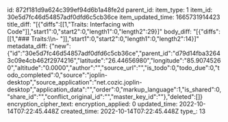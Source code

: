 id: 872f181d9a624c399ef94d6b1a48fe2d
parent_id: 
item_type: 1
item_id: 30e5d7fc46d54857adf0dfd6c5cb36ce
item_updated_time: 1665731914423
title_diff: "[{\"diffs\":[[1,\"Traits: Interfacing with Code\"]],\"start1\":0,\"start2\":0,\"length1\":0,\"length2\":29}]"
body_diff: "[{\"diffs\":[[1,\"### Traits:\\\n- \"]],\"start1\":0,\"start2\":0,\"length1\":0,\"length2\":14}]"
metadata_diff: {"new":{"id":"30e5d7fc46d54857adf0dfd6c5cb36ce","parent_id":"d79d14fba32643c09e4cb462f2974216","latitude":"26.44656980","longitude":"85.90745260","altitude":"0.0000","author":"","source_url":"","is_todo":0,"todo_due":0,"todo_completed":0,"source":"joplin-desktop","source_application":"net.cozic.joplin-desktop","application_data":"","order":0,"markup_language":1,"is_shared":0,"share_id":"","conflict_original_id":"","master_key_id":""},"deleted":[]}
encryption_cipher_text: 
encryption_applied: 0
updated_time: 2022-10-14T07:22:45.448Z
created_time: 2022-10-14T07:22:45.448Z
type_: 13